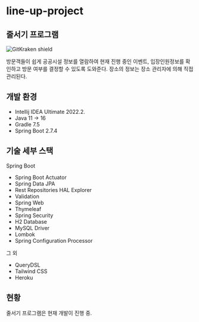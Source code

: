 line-up-project
=============
줄서기 프로그램 
-------------
![GitKraken shield](https://img.shields.io/badge/GitKraken-Legendary%20Git%20Tools-teal?style=plastic&logo=gitkraken)

방문객들이 쉽게 공공시설 정보를 열람하여 현재 진행 중인 이벤트, 입장인원정보를 확인하고 방문 여부를 결정할 수 있도록 도와준다.
장소의 정보는 장소 관리자에 의해 직접 관리된다.

## 개발 환경

* Intellij IDEA Ultimate 2022.2.
* Java 11 -> 16
* Gradle 7.5
* Spring Boot 2.7.4

## 기술 세부 스택

Spring Boot

* Spring Boot Actuator
* Spring Data JPA
* Rest Repositories HAL Explorer
* Validation
* Spring Web
* Thymeleaf
* Spring Security
* H2 Database
* MySQL Driver
* Lombok
* Spring Configuration Processor

그 외

* QueryDSL
* Tailwind CSS
* Heroku

## 현황

줄서기 프로그램은 현재 개발이 진행 중.
